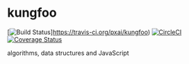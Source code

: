 # kungfoo
[![Build Status](https://travis-ci.org/pxai/kungfoo.svg?branch=master)]https://travis-ci.org/pxai/kungfoo)
[![CircleCI](https://circleci.com/gh/pxai/kungfoo.svg?style=svg)](https://circleci.com/gh/pxai/kungfoo)
[![Coverage Status](https://coveralls.io/repos/github/pxai/kungfoo/badge.svg)](https://coveralls.io/github/pxai/kungfoo)

algorithms, data structures and JavaScript
